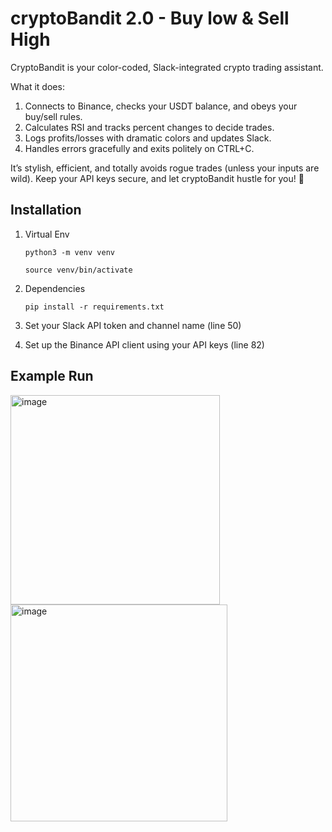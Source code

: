 # cryptoBandit 2.0 - Buy low & Sell High

CryptoBandit is your color-coded, Slack-integrated crypto trading assistant. 

What it does:
1. Connects to Binance, checks your USDT balance, and obeys your buy/sell rules.
2.	Calculates RSI and tracks percent changes to decide trades.
3.	Logs profits/losses with dramatic colors and updates Slack.
4.	Handles errors gracefully and exits politely on CTRL+C.

It’s stylish, efficient, and totally avoids rogue trades (unless your inputs are wild). Keep your API keys secure, and let cryptoBandit hustle for you! 🥷

## Installation

1. Virtual Env

    `python3 -m venv venv`
    
    `source venv/bin/activate`

1. Dependencies

    `pip install -r requirements.txt`

1. Set your Slack API token and channel name (line 50)
1. Set up the Binance API client using your API keys (line 82)

## Example Run

<img width="335" alt="image" src="https://github.com/user-attachments/assets/19ecf258-300c-4187-a073-6a7bff9e562e">
<img width="347" alt="image" src="https://github.com/user-attachments/assets/53b395f5-81d3-41b6-9154-7dfba36fb6be">


